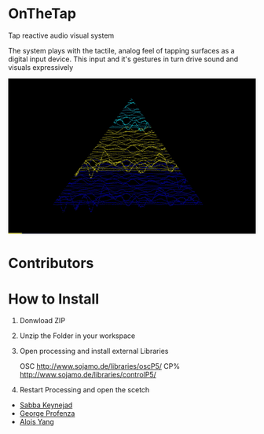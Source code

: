 OnTheTap
=========

Tap reactive audio visual system

The system plays with the tactile, analog feel of tapping surfaces as a digital input device.
This input and it's gestures in turn drive sound and visuals expressively

![OnTheTap Visuals](https://github.com/AVUIs/OnTheTap/raw/master/assets/OnTheTap.gif)

Contributors
============

How to Install
==============

1. Donwload ZIP
2. Unzip the Folder in your workspace
3. Open processing and install external Libraries

	OSC http://www.sojamo.de/libraries/oscP5/
	CP% http://www.sojamo.de/libraries/controlP5/

4. Restart Processing and open the scetch


* [Sabba Keynejad](http://sabbakeynejad.co.uk)
* [George Profenza](http://lifesine.eu)
* [Alois Yang](http://aloisyang.com/)